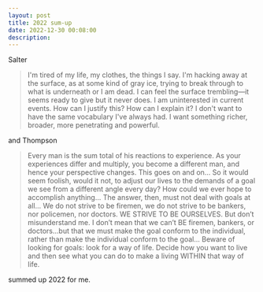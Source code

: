 ```yaml
---
layout: post
title: 2022 sum-up
date: 2022-12-30 00:08:00
description: 
---
```


Salter

> I'm tired of my life, my clothes, the things I say. I'm hacking away at the surface, as at some kind of gray ice, trying to break through to what is underneath or I am dead. I can feel the surface trembling—it seems ready to give but it never does. I am uninterested in current events. How can I justify this? How can I explain it? I don't want to have the same vocabulary I've always had. I want something richer, broader, more penetrating and powerful.

and Thompson

> Every man is the sum total of his reactions to experience. As your experiences differ and multiply, you become a different man, and hence your perspective changes. This goes on and on... So it would seem foolish, would it not, to adjust our lives to the demands of a goal we see from a different angle every day? How could we ever hope to accomplish anything... The answer, then, must not deal with goals at all... We do not strive to be firemen, we do not strive to be bankers, nor policemen, nor doctors. WE STRIVE TO BE OURSELVES. But don’t misunderstand me. I don’t mean that we can’t BE firemen, bankers, or doctors...but that we must make the goal conform to the individual, rather than make the individual conform to the goal... Beware of looking for goals: look for a way of life. Decide how you want to live and then see what you can do to make a living WITHIN that way of life.

summed up 2022 for me.